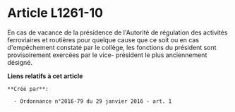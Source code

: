# Article L1261-10

En cas de vacance de la présidence de l'Autorité de régulation des activités ferroviaires et routières pour quelque cause que
ce soit ou en cas d'empêchement constaté par le collège, les fonctions du président sont provisoirement exercées par le vice-
président le plus anciennement désigné.

**Liens relatifs à cet article**

	**Créé par**:

	  - Ordonnance n°2016-79 du 29 janvier 2016 - art. 1
